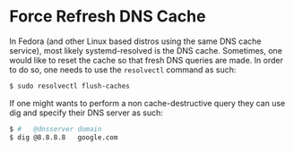 # Force Refresh DNS Cache

In Fedora (and other Linux based distros using the same DNS cache service), most
likely systemd-resolved is the DNS cache. Sometimes, one would like to reset the
cache so that fresh DNS queries are made. In order to do so, one needs to use the
`resolvectl` command as such:

```bash
$ sudo resolvectl flush-caches
```

If one might wants to perform a non cache-destructive query they can use dig and
specify their DNS server as such:

```bash
$ #   @dnsserver domain
$ dig @8.8.8.8   google.com
```
